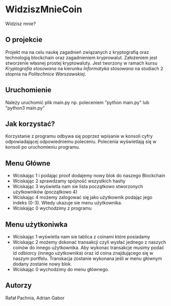 # WidziszMnieCoin
Widzisz mnie?

## O projekcie
Projekt ma na celu naukę zagadnień związanych z kryptografią oraz technologią blockchain oraz zagadnieniem kryprowalut. Założeniem jest stworzenie własnej prostej kryptowaluty. Jest tworzony w ramach kursu *Kryptografia stosowana* na kierunku *Informatyka stosowana* na studiach 2 stopnia na *Politechnice Warszawskiej*.

## Uruchomienie
Należy uruchomić plik main.py np. poleceniem "python main.py" lub "python3 main.py"

## Jak korzystać?
Korzystanie z programu odbywa się poprzez wpisanie w konsoli cyfry odpowiadającej odpowiedniemu poleceniu. Polecenia wyświetlają się w konsoli po uruchomieniu programu.

## Menu Główne
* Wciskając 1 i podając proof dodajemy nowy blok do naszego Blockchain
* Wciskając 2 sprawdzamy spójność wszystkich hashy
* Wciskając 3 wyświetla nam sie lista początkowo stworzonych użytkowników (początkowo 4)
* Wciskając 4 możemy zalogować się jako użytkownik podając jego indeks (0-3). Wtedy ukazuje sie menu użytkownika.
* Wciskając 0 wychodzimy z programu

## Menu użytkoniwka
* Wciskając 1 wyświetla nam sie tablica z coinami które posiadamy
* Wciskając 2 możemy dokonać transakcji czyli wysłać jednego z naszych coinów do innego użytkownika. Aby wykonac transakcje musimy podać id odbiorcy (innego użytkownika) oraz id coina znajdującego się w naszym portfelu. Transkacja zostanie wykonana jeśli w menu głównym dodany zostanie nowy blok.
* Wciskając 0 wychodzimy do menu głównego.

## Autorzy

Rafał Pachnia, Adrian Gabor

